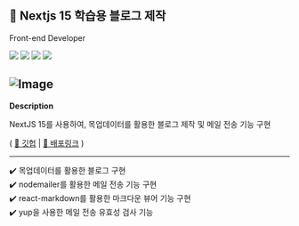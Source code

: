 ## 💌 Nextjs 15 학습용 블로그 제작
Front-end Developer

<div>
  <img src ="https://img.shields.io/badge/NextJS-000000.svg?&style=for-the-badge&logo=nextdotjs&logoColor=white"/>
  <img src="https://img.shields.io/badge/react-61DAFB.svg?style=for-the-badge&logo=react&logoColor=white" />
  <img src="https://img.shields.io/badge/javascript-F7DF1E.svg?style=for-the-badge&logo=javascript&logoColor=20232a" />
  <img src="https://img.shields.io/badge/tailwindcss-06B6D4.svg?style=for-the-badge&logo=tailwind-css&logoColor=white" />
</div>

![Image](https://github.com/user-attachments/assets/dfe0c5cb-376c-40f5-a056-738063075373)
---

**Description**

NextJS 15를 사용하여, 목업데이터를 활용한 블로그 제작 및 메일 전송 기능 구현

( [📎 깃헙](https://github.com/chen4023/NextJS-Blog-15) | [📎 배포링크](https://next-js-blog-15.vercel.app/) )


---
  <div> ✔️ 목업데이터를 활용한 블로그 구현 </div>
  <div> ✔️ nodemailer를 활용한 메일 전송 기능 구현 </div>
  <div> ✔️ react-markdown를 활용한 마크다운 뷰어 기능 구현 </div>
  <div> ✔️ yup을 사용한 메일 전송 유효성 검사 기능 </div>

